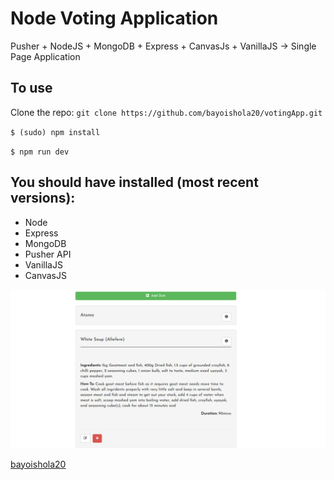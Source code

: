 # Node Voting Application

Pusher + NodeJS + MongoDB + Express + CanvasJs + VanillaJS → Single Page Application

## To use

Clone the repo: `git clone https://github.com/bayoishola20/votingApp.git`

`$ (sudo) npm install`

`$ npm run dev`

## You should have installed (most recent versions):

* Node
* Express
* MongoDB
* Pusher API
* VanillaJS
* CanvasJS

![Preview](https://github.com/bayoishola20/dishApp/blob/master/public/img/dishApp-bayoishola20.png "Preview")

[bayoishola20](github.bayoishola20.io)